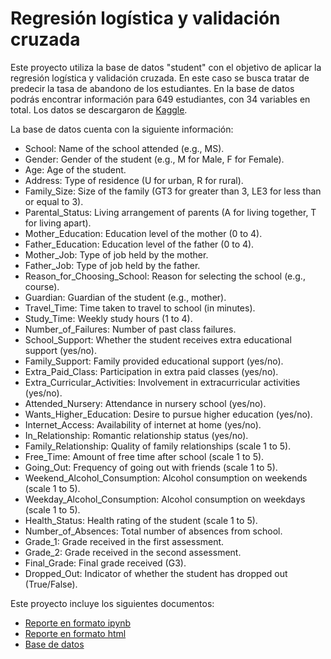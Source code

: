 # Regresión logística y validación cruzada
Este proyecto utiliza la base de datos "student" con el objetivo de aplicar la regresión logística y validación cruzada. En este caso se busca tratar de predecir la tasa de abandono de los estudiantes. En la base de datos podrás encontrar información para 649 estudiantes, con 34 variables en total. Los datos se descargaron de [Kaggle](https://www.kaggle.com/datasets/abdullah0a/student-dropout-analysis-and-prediction-dataset/data).

La base de datos cuenta con la siguiente información:
- School: Name of the school attended (e.g., MS).
- Gender: Gender of the student (e.g., M for Male, F for Female).
- Age: Age of the student.
- Address: Type of residence (U for urban, R for rural).
- Family_Size: Size of the family (GT3 for greater than 3, LE3 for less than or equal to 3).
- Parental_Status: Living arrangement of parents (A for living together, T for living apart).
- Mother_Education: Education level of the mother (0 to 4).
- Father_Education: Education level of the father (0 to 4).
- Mother_Job: Type of job held by the mother.
- Father_Job: Type of job held by the father.
- Reason_for_Choosing_School: Reason for selecting the school (e.g., course).
- Guardian: Guardian of the student (e.g., mother).
- Travel_Time: Time taken to travel to school (in minutes).
- Study_Time: Weekly study hours (1 to 4).
- Number_of_Failures: Number of past class failures.
- School_Support: Whether the student receives extra educational support (yes/no).
- Family_Support: Family provided educational support (yes/no).
- Extra_Paid_Class: Participation in extra paid classes (yes/no).
- Extra_Curricular_Activities: Involvement in extracurricular activities (yes/no).
- Attended_Nursery: Attendance in nursery school (yes/no).
- Wants_Higher_Education: Desire to pursue higher education (yes/no).
- Internet_Access: Availability of internet at home (yes/no).
- In_Relationship: Romantic relationship status (yes/no).
- Family_Relationship: Quality of family relationships (scale 1 to 5).
- Free_Time: Amount of free time after school (scale 1 to 5).
- Going_Out: Frequency of going out with friends (scale 1 to 5).
- Weekend_Alcohol_Consumption: Alcohol consumption on weekends (scale 1 to 5).
- Weekday_Alcohol_Consumption: Alcohol consumption on weekdays (scale 1 to 5).
- Health_Status: Health rating of the student (scale 1 to 5).
- Number_of_Absences: Total number of absences from school.
- Grade_1: Grade received in the first assessment.
- Grade_2: Grade received in the second assessment.
- Final_Grade: Final grade received (G3).
- Dropped_Out: Indicator of whether the student has dropped out (True/False).

Este proyecto incluye los siguientes documentos:
- [Reporte en formato ipynb](./Logistic.ipynb)
- [Reporte en formato html](./Logistic.html)
- [Base de datos](./student.csv)
